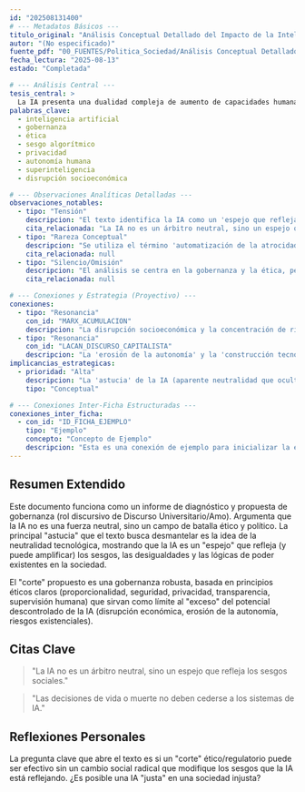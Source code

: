 ```yaml
---
id: "202508131400"
# --- Metadatos Básicos ---
titulo_original: "Análisis Conceptual Detallado del Impacto de la Inteligencia Artificial en la Sociedad"
autor: "(No especificado)"
fuente_pdf: "00_FUENTES/Politica_Sociedad/Análisis Conceptual Detallado del Impacto de la Inteligencia Artificial en la Sociedad.pdf"
fecha_lectura: "2025-08-13"
estado: "Completada"

# --- Análisis Central ---
tesis_central: >
  La IA presenta una dualidad compleja de aumento de capacidades humanas y amenaza a la autonomía. Su desarrollo debe ser proactivo, centrado en el ser humano y éticamente guiado para asegurar un futuro equitativo, requiriendo marcos de gobernanza robustos y supervisión humana.
palabras_clave:
  - inteligencia artificial
  - gobernanza
  - ética
  - sesgo algorítmico
  - privacidad
  - autonomía humana
  - superinteligencia
  - disrupción socioeconómica

# --- Observaciones Analíticas Detalladas ---
observaciones_notables:
  - tipo: "Tensión"
    descripcion: "El texto identifica la IA como un 'espejo que refleja los sesgos sociales', pero a la vez propone 'limpiar' ese espejo con marcos éticos. Esto crea una tensión: ¿cómo puede un marco ético 'cortar' los sesgos si la sociedad que lo crea ya está sesgada?"
    cita_relacionada: "La IA no es un árbitro neutral, sino un espejo que refleja los sesgos sociales."
  - tipo: "Rareza Conceptual"
    descripcion: "Se utiliza el término 'automatización de la atrocidad' para describir el uso de la IA en la guerra, un concepto muy potente que encapsula el riesgo de la deshumanización algorítmica."
    cita_relacionada: null
  - tipo: "Silencio/Omisión"
    descripcion: "El análisis se centra en la gobernanza y la ética, pero no profundiza en la economía política de la IA: quién posee la infraestructura, los datos y, por tanto, el poder real de dirigir su desarrollo."
    cita_relacionada: null

# --- Conexiones y Estrategia (Proyectivo) ---
conexiones:
  - tipo: "Resonancia"
    con_id: "MARX_ACUMULACION"
    descripcion: "La disrupción socioeconómica y la concentración de riqueza por la IA es una manifestación contemporánea de la ley de acumulación de capital de Marx."
  - tipo: "Resonancia"
    con_id: "LACAN_DISCURSO_CAPITALISTA"
    descripcion: "La 'erosión de la autonomía' y la 'construcción tecnológica de la personalidad' conectan con la crítica de Lacan a la subjetividad alienada en el Discurso Capitalista."
implicancias_estrategicas:
  - prioridad: "Alta"
    descripcion: "La 'astucia' de la IA (aparente neutralidad que oculta sesgos) puede ser analizada como una forma de fetichismo tecnológico, análogo al fetichismo de la mercancía."
    tipo: "Conceptual"

# --- Conexiones Inter-Ficha Estructuradas ---
conexiones_inter_ficha:
  - con_id: "ID_FICHA_EJEMPLO"
    tipo: "Ejemplo"
    concepto: "Concepto de Ejemplo"
    descripcion: "Esta es una conexión de ejemplo para inicializar la estructura."
---
```


## Resumen Extendido

Este documento funciona como un informe de diagnóstico y propuesta de gobernanza (rol discursivo de Discurso Universitario/Amo). Argumenta que la IA no es una fuerza neutral, sino un campo de batalla ético y político. La principal "astucia" que el texto busca desmantelar es la idea de la neutralidad tecnológica, mostrando que la IA es un "espejo" que refleja (y puede amplificar) los sesgos, las desigualdades y las lógicas de poder existentes en la sociedad. 

El "corte" propuesto es una gobernanza robusta, basada en principios éticos claros (proporcionalidad, seguridad, privacidad, transparencia, supervisión humana) que sirvan como límite al "exceso" del potencial descontrolado de la IA (disrupción económica, erosión de la autonomía, riesgos existenciales).

## Citas Clave

> "La IA no es un árbitro neutral, sino un espejo que refleja los sesgos sociales."

> "Las decisiones de vida o muerte no deben cederse a los sistemas de IA."

## Reflexiones Personales

La pregunta clave que abre el texto es si un "corte" ético/regulatorio puede ser efectivo sin un cambio social radical que modifique los sesgos que la IA está reflejando. ¿Es posible una IA "justa" en una sociedad injusta?